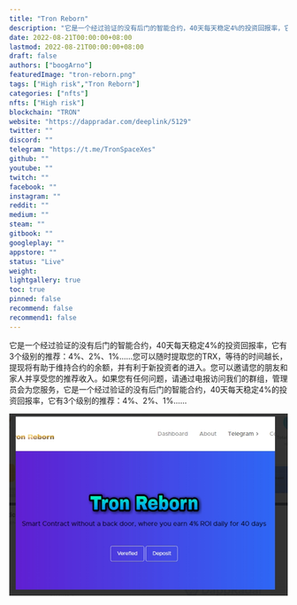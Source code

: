 ```yaml
---
title: "Tron Reborn"
description: "它是一个经过验证的没有后门的智能合约，40天每天稳定4%的投资回报率，它有3个级别的推荐：4%、2%、1%......"
date: 2022-08-21T00:00:00+08:00
lastmod: 2022-08-21T00:00:00+08:00
draft: false
authors: ["boogArno"]
featuredImage: "tron-reborn.png"
tags: ["High risk","Tron Reborn"]
categories: ["nfts"]
nfts: ["High risk"]
blockchain: "TRON"
website: "https://dappradar.com/deeplink/5129"
twitter: ""
discord: ""
telegram: "https://t.me/TronSpaceXes"
github: ""
youtube: ""
twitch: ""
facebook: ""
instagram: ""
reddit: ""
medium: ""
steam: ""
gitbook: ""
googleplay: ""
appstore: ""
status: "Live"
weight: 
lightgallery: true
toc: true
pinned: false
recommend: false
recommend1: false
---
```

它是一个经过验证的没有后门的智能合约，40天每天稳定4%的投资回报率，它有3个级别的推荐：4%、2%、1%......您可以随时提取您的TRX，等待的时间越长，提现将有助于维持合约的余额，并有利于新投资者的进入。您可以邀请您的朋友和家人并享受您的推荐收入。如果您有任何问题，请通过电报访问我们的群组，管理员会为您服务，它是一个经过验证的没有后门的智能合约，40天每天稳定4%的投资回报率，它有3个级别的推荐：4%、2%、1%......

![1](1.jpg)